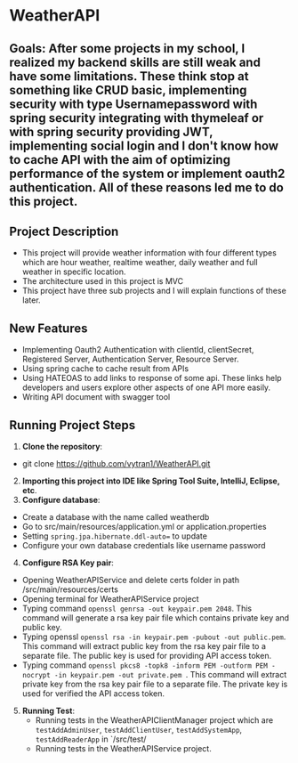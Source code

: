 # WeatherAPI
## Goals: After some projects in my school, I realized my backend skills are still weak and have some limitations. These think stop at something like CRUD basic, implementing security with type Usernamepassword with spring security integrating with thymeleaf or with spring security providing JWT, implementing social login and I don't know how to cache API with the aim of optimizing performance of the system or implement oauth2 authentication. All of these reasons led me to do this project.
## Project Description
- This project will provide weather information with four different types which are hour weather, realtime weather, daily weather and full weather in specific location.
- The architecture used in this project is MVC
- This project have three sub projects and I will explain functions of these later.
## New Features 
- Implementing Oauth2 Authentication with clientId, clientSecret, Registered Server, Authentication Server, Resource Server.
- Using spring cache to cache result from APIs
- Using HATEOAS to add links to response of some api. These links help developers and users explore other aspects of one API more easily.
- Writing API document with swagger tool
## Running Project Steps
1. **Clone the repository**:
  - git clone https://github.com/vytran1/WeatherAPI.git
2. **Importing this project into IDE like Spring Tool Suite, IntelliJ, Eclipse, etc**.
3. **Configure database**:
  - Create a database with the name called weatherdb  
  - Go to src/main/resources/application.yml or application.properties
  - Setting `spring.jpa.hibernate.ddl-auto=` to update
  - Configure your own database credentials like username password
4. **Configure RSA Key pair**:
  - Opening WeatherAPIService and delete certs folder in path /src/main/resources/certs
  - Opening terminal for WeatherAPIService project
  - Typing command `openssl genrsa -out keypair.pem 2048`. This command will generate a rsa key pair file which contains private key and public key.
  - Typing openssl `openssl rsa -in keypair.pem -pubout -out public.pem`. This command will extract public key from the rsa key pair file to a separate file. The public key is used for providing API access token.
  - Typing command `openssl pkcs8 -topk8 -inform PEM -outform PEM -nocrypt -in keypair.pem -out private.pem `. This command will extract private key from the rsa key pair file to a separate file. The private key is used for verified the API access token.
5. **Running Test**:
   - Running tests in the WeatherAPIClientManager project which are `testAddAdminUser`, `testAddClientUser`, `testAddSystemApp`, `testAddReaderApp` in `/src/test/
   - Running tests in the WeatherAPIService project.
    
   
